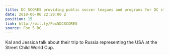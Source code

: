 ```yaml
---
title: DC SCORES providing public soccer leagues and programs for DC students
date: 2018-06-06 22:28:00 Z
position: 15
link: http://bit.ly/Fox5DCSCORES
source: Fox 5 DC
---
```


Kal and Jessica talk about their trip to Russia representing the USA at the Street Child World Cup. 